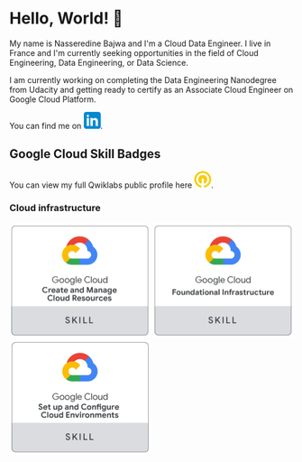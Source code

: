 # Hello, World! 👋

My name is Nasseredine Bajwa and I'm a Cloud Data Engineer. I live in France and I'm currently seeking opportunities in the field of Cloud Engineering, Data Engineering, or Data Science.

I am currently working on completing the Data Engineering Nanodegree from Udacity and getting ready to certify as an Associate Cloud Engineer on Google Cloud Platform.

You can find me on <a href="https://linkedin.com/in/nasseredine/"><img src="./images/logo/linkedin.png" width="30px"/></a>.



## Google Cloud Skill Badges

You can view my full Qwiklabs public profile here <a href="https://www.qwiklabs.com/public_profiles/ab0f617c-b57f-4a42-96c8-4a3bb4a982bb"><img src="./images/logo/qwiklabs.png" width="30px"/></a>.

### Cloud infrastructure

<div>
  <img src="./images/gcp_skill_badges/gcp_skill_badge_cloud_infrastructure_0_create_and_manage_cloud_resources.png" width="250px"/>
  <img src="./images/gcp_skill_badges/gcp_skill_badge_cloud_infrastructure_1_foundational_infrastructure.png" width="250px"/>
  <img src="./images/gcp_skill_badges/gcp_skill_badge_cloud_infrastructure_2_set_up_and_configure_cloud_environments.png" width="250px"/>
</div>



<!--
**nasseredine/nasseredine** is a ✨ _special_ ✨ repository because its `README.md` (this file) appears on your GitHub profile.

Here are some ideas to get you started:

- 🔭 I’m currently working on ...
- 🌱 I’m currently learning ...
- 👯 I’m looking to collaborate on ...
- 🤔 I’m looking for help with ...
- 💬 Ask me about ...
- 📫 How to reach me: ...
- 😄 Pronouns: ...
- ⚡ Fun fact: ...
-->

